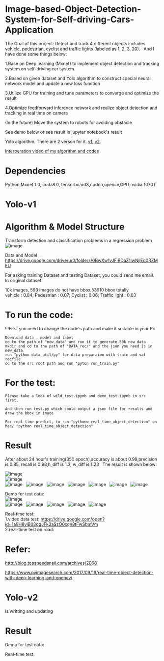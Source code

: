# Image-based-Object-Detection-System-for-Self-driving-Cars-Application
The Goal of this project: Detect and track 4 different objects includes vehicle, pedestrian, cyclist and traffic lights (labeled as 1, 2, 3, 20).   
And I have done some things below:  

 1.Base on Deep learning (Mxnet) to implement object detection and tracking system on self-driving car system      

 2.Based on given dataset and Yolo algorithm to construct special neural network model and update a new loss function      

 3.Utilize GPU for training and tune parameters to converge and optimize the result        

 4.Optimize feedforward inference network and realize object detection and tracking in real time on camera     


(In the future) Move the system to robots for avoiding obstacle   


See demo below or see result in jupyter notebook's result       

Yolo algorithm. There are 2 verson for it. [v1](https://arxiv.org/pdf/1506.02640.pdf), [v2](https://arxiv.org/pdf/1612.08242.pdf).  

[Interperation video of my algorithm and codes]()


# Dependencies
Python,Mxnet 1.0, cuda8.0, tensorboardX,cudnn,opencv,GPU:nvidia 1070T


# Yolo-v1  
# Algorithm & Model Structure  
Transform detection and classification problems in a regression problem  
![image](https://github.com/YunchuZhang/Image-based-Object-Detection-System-for-Self-driving-Cars-Application/blob/master/readme/0.jpg)
 

Data and Model
https://drive.google.com/drive/u/0/folders/0BwXw1vJFiBDaZ1IwNjlEd0RZMFU     

For asking training Dataset and testing Dataset, you could send me email.  
In original dataset:  

10k images, 593 images do not have bbox,53910 bbox totally  
vehicle : 0.84; Pedestrian : 0.07; Cyclist : 0.06; Traffic light : 0.03

# To run the code:  
!!!First you need to change the code's path and make it suitable in your Pc  

    Download data , model and label  
    cd to the path of "new_data" and run it to generate 50k new data  
    mkdir and cd to the path of "DATA_rec/" and the json you need is in new_data  
    run "python data_util/py" for data preparaion with train and val recfile  
    cd to the src root path and run "pyton run_train.py"  
    
  
 # For the test:  
  
    Please take a look of wild_test.ipynb and demo_test.ipynb in src first.
    
    And then run test.py which could output a json file for results and draw the bbox in image
    
    For real time predict, to run "pythonw real_time_object_detection" on Mac/ "python real_time_object_detection"
    
# Result
After about 24 hour's training(350 epoch),accuracy is about 0.99,precision is 0.85, recall is 0.98,h_diff is 1.3, w_diff is 1.23  
The result is shown below:  

![image](https://github.com/YunchuZhang/Image-based-Object-Detection-System-for-Self-driving-Cars-Application/blob/master/readme/1.png)  
![image](https://github.com/YunchuZhang/Image-based-Object-Detection-System-for-Self-driving-Cars-Application/blob/master/readme/2.png)  
![image](https://github.com/YunchuZhang/Image-based-Object-Detection-System-for-Self-driving-Cars-Application/blob/master/readme/3.png)  
![image](https://github.com/YunchuZhang/Image-based-Object-Detection-System-for-Self-driving-Cars-Application/blob/master/readme/4.png)  
![image](https://github.com/YunchuZhang/Image-based-Object-Detection-System-for-Self-driving-Cars-Application/blob/master/readme/5.png)  
![image](https://github.com/YunchuZhang/Image-based-Object-Detection-System-for-Self-driving-Cars-Application/blob/master/readme/6.png)  
![image](https://github.com/YunchuZhang/Image-based-Object-Detection-System-for-Self-driving-Cars-Application/blob/master/readme/7.png)  
![image](https://github.com/YunchuZhang/Image-based-Object-Detection-System-for-Self-driving-Cars-Application/blob/master/readme/8.png)  
![image](https://github.com/YunchuZhang/Image-based-Object-Detection-System-for-Self-driving-Cars-Application/blob/master/readme/9.png)  

Demo for test data:  
![image](https://github.com/YunchuZhang/Image-based-Object-Detection-System-for-Self-driving-Cars-Application/blob/master/readme/t1.jpg)  
![image](https://github.com/YunchuZhang/Image-based-Object-Detection-System-for-Self-driving-Cars-Application/blob/master/readme/t2.jpg)  
![image](https://github.com/YunchuZhang/Image-based-Object-Detection-System-for-Self-driving-Cars-Application/blob/master/readme/t3.jpg)  
![image](https://github.com/YunchuZhang/Image-based-Object-Detection-System-for-Self-driving-Cars-Application/blob/master/readme/t4.jpg)  
![image](https://github.com/YunchuZhang/Image-based-Object-Detection-System-for-Self-driving-Cars-Application/blob/master/readme/t5.jpg)  
![image](https://github.com/YunchuZhang/Image-based-Object-Detection-System-for-Self-driving-Cars-Application/blob/master/readme/t6.jpg)


Real-time test:  
1.video data test: https://drive.google.com/open?id=1a9H8viB03dgJFk3aSzO0xqn8tFwSbmVm   
2.real-time test on road:
# Refer:

http://blog.topspeedsnail.com/archives/2068

https://www.pyimagesearch.com/2017/09/18/real-time-object-detection-with-deep-learning-and-opencv/
# Yolo-v2
Is writting and updating
# Result
Demo for test data:		

Real-time test:		
